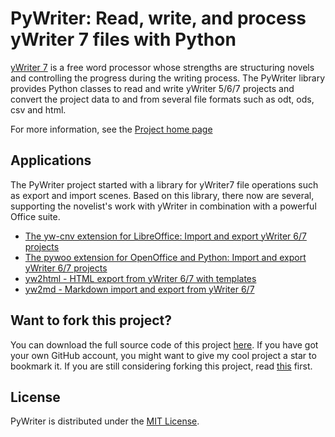 # PyWriter: Read, write, and process yWriter 7 files with Python

[yWriter 7](http://www.spacejock.com/yWriter7.html) is a free word processor whose strengths are structuring novels and controlling the progress during the writing process. The PyWriter library provides Python classes to read and write yWriter 5/6/7 projects and convert the project data to and from several file formats such as odt, ods, csv and html.

For more information, see the [Project home page](https://peter88213.github.io/PyWriter/)

## Applications

The PyWriter project started with a library for yWriter7 file operations such as export and import scenes. Based on this library, there now are several, supporting the novelist's work with yWriter in combination with a powerful Office suite. 

* [The yw-cnv extension for LibreOffice: Import and export yWriter 6/7 projects](https://peter88213.github.io/yw-cnv)
* [The pywoo extension for OpenOffice and Python: Import and export yWriter 6/7 projects](https://peter88213.github.io/pywoo)
* [yw2html - HTML export from yWriter 6/7 with templates](https://peter88213.github.io/yw2html)
* [yw2md - Markdown import and export from yWriter 6/7](https://peter88213.github.io/yw2md)
    

## Want to fork this project?

You can download the full source code of this project [here](https://github.com/peter88213/PyWriter/releases/latest). If you have got your own GitHub account, you might want to give my cool project a star to bookmark it. If you are still considering forking this project, read [this](https://ericgreer.info/post/judging-the-stupidity-of-github-projects/) first.


## License

PyWriter is distributed under the [MIT License](http://www.opensource.org/licenses/mit-license.php).
